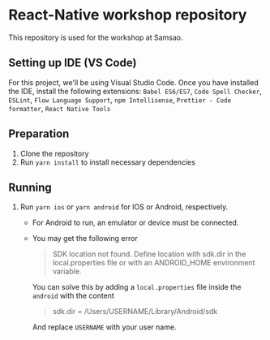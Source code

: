# React-Native workshop repository

This repository is used for the workshop at Samsao.

## Setting up IDE (VS Code)
For this project, we'll be using Visual Studio Code. Once you have installed the IDE, install the following extensions: `Babel ES6/ES7`, `Code Spell Checker`, `ESLint`, `Flow Language Support`, `npm Intellisense`, `Prettier - Code formatter`, `React Native Tools`

## Preparation
1. Clone the repository
1. Run `yarn install` to install necessary dependencies

## Running
1. Run `yarn ios` or `yarn android` for IOS or Android, respectively.
    - For Android to run, an emulator or device must be connected.
    - You may get the following error 
    
      > SDK location not found. Define location with sdk.dir in the local.properties file or with an ANDROID_HOME environment variable.
    
      You can solve this by adding a `local.properties` file inside the `android` with the content
    
      > sdk.dir = /Users/USERNAME/Library/Android/sdk
    
      And replace `USERNAME` with your user name.
